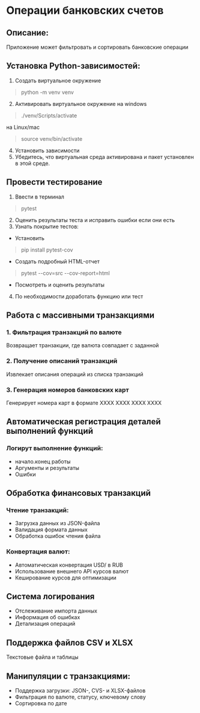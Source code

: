 # Операции банковских счетов

## Описание:

Приложение может фильтровать и сортировать банковские операции 

## Установка Python-зависимостей:

1. Создать виртуальное окружение
>python -m venv venv 
2. Активировать виртуальное окружение
на windows
> ./venv/Scripts/activate 

на Linux/mac
>source venv/bin/activate
4. Установить зависимости
5. Убедитесь, что виртуальная среда активирована и пакет установлен в этой среде.

## Провести тестирование
1. Ввести в терминал
> pytest
2. Оценить результаты теста и исправить ошибки если они есть
3. Узнать покрытие тестов:
- Установить
>pip install pytest-cov

- Создать подробный HTML-отчет
>pytest --cov=src --cov-report=html

- Посмотреть и оценить результаты

4. По необходимости доработать функцию или тест

## Работа с массивными транзакциями
### 1. Фильтрация транзакций по валюте

Возвращает транзакции, где валюта совпадает с заданной
### 2. Получение описаний транзакций

Извлекает описания операций из списка транзакций
### 3. Генерация номеров банковских карт

Генерирует номера карт в формате XXXX XXXX XXXX XXXX

## Автоматическая регистрация деталей выполнений функций
### Логирут выполнение функций:
- начало.конец работы
- Аргументы и результаты
- Ошибки

## Обработка финансовых транзакций
### Чтение транзакций:
- Загрузка данных из JSON-файла
- Валидация формата данных
- Обработка ошибок чтения файла

### Конвертация валют:
- Автоматическая конвертация USD/ в RUB
- Использование внешнего API курсов валют
- Кеширование курсов для оптимизации

## Система логирования
- Отслеживание импорта данных
- Информация об ошибках
- Детализация операций

## Поддержка файлов CSV и XLSX
Текстовые файла и таблицы

## Манипуляции с транзакциями:
- Поддержка загрузки: JSON-, CVS- и XLSX-файлов
- Фильтрация по валюте, статусу, ключевому слову
- Сортировка по дате

